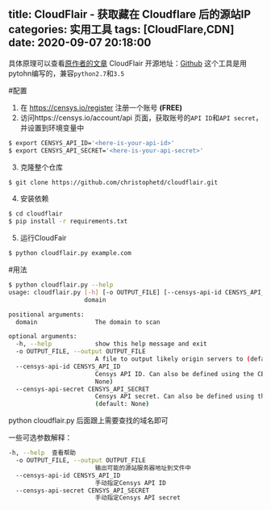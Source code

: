 title: CloudFlair - 获取藏在 Cloudflare 后的源站IP
categories: 实用工具
tags: [CloudFlare,CDN]
date: 2020-09-07 20:18:00
---
具体原理可以查看[原作者的文章](https://blog.christophetd.fr/bypassing-cloudflare-using-internet-wide-scan-data/)
CloudFlair 开源地址：[Github](https://github.com/christophetd/CloudFlair)
这个工具是用pytohn编写的，兼容`python2.7`和`3.5`

#配置
1. 在 https://censys.io/register 注册一个账号 **(FREE)**
2. 访问https://censys.io/account/api 页面，获取账号的`API ID`和`API secret`，并设置到环境变量中
```bash
$ export CENSYS_API_ID='<here-is-your-api-id>'
$ export CENSYS_API_SECRET='<here-is-your-api-secret>'
```

3. 克隆整个仓库
```bash
$ git clone https://github.com/christophetd/cloudflair.git
```
4. 安装依赖
```bash
$ cd cloudflair
$ pip install -r requirements.txt
```

5. 运行CloudFair
```bash
$ python cloudflair.py example.com
```

#用法
```bash
$ python cloudflair.py --help
usage: cloudflair.py [-h] [-o OUTPUT_FILE] [--censys-api-id CENSYS_API_ID] [--censys-api-secret CENSYS_API_SECRET]
                     domain

positional arguments:
  domain                The domain to scan

optional arguments:
  -h, --help            show this help message and exit
  -o OUTPUT_FILE, --output OUTPUT_FILE
                        A file to output likely origin servers to (default: None)
  --censys-api-id CENSYS_API_ID
                        Censys API ID. Can also be defined using the CENSYS_API_ID environment variable (default:
                        None)
  --censys-api-secret CENSYS_API_SECRET
                        Censys API secret. Can also be defined using the CENSYS_API_SECRET environment variable
                        (default: None)
```
python cloudflair.py 后面跟上需要查找的域名即可

一些可选参数解释：
```bash
-h, --help  查看帮助  
  -o OUTPUT_FILE, --output OUTPUT_FILE
                        输出可能的源站服务器地址到文件中  
  --censys-api-id CENSYS_API_ID
                        手动指定Censys API ID  
  --censys-api-secret CENSYS_API_SECRET
                        手动指定Censys API secret
```

